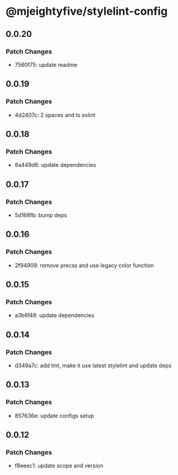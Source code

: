 # @mjeightyfive/stylelint-config

## 0.0.20

### Patch Changes

- 7560f75: update readme

## 0.0.19

### Patch Changes

- 4d2407c: 2 spaces and ts eslint

## 0.0.18

### Patch Changes

- 8a449d6: update dependencies

## 0.0.17

### Patch Changes

- 5d168fb: bump deps

## 0.0.16

### Patch Changes

- 2f94909: remove precss and use legacy color function

## 0.0.15

### Patch Changes

- a3b6f48: update dependencies

## 0.0.14

### Patch Changes

- d349a7c: add tint, make it use latest stylelint and update deps

## 0.0.13

### Patch Changes

- 857636e: update configs setup

## 0.0.12

### Patch Changes

- f8eeec1: update scope and version
